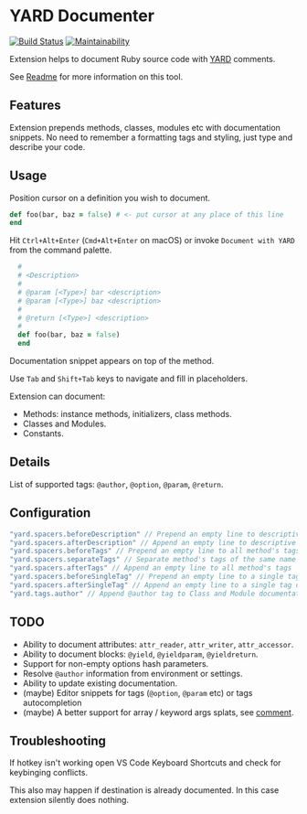 # YARD Documenter

[![Build Status](https://travis-ci.org/pavlitsky/vscode-yard.svg?branch=master)](https://travis-ci.org/pavlitsky/vscode-yard)
[![Maintainability](https://api.codeclimate.com/v1/badges/54361b514cbeb2dd279c/maintainability)](https://codeclimate.com/github/pavlitsky/vscode-yard/maintainability)

Extension helps to document Ruby source code with [YARD](https://yardoc.org/) comments.

See [Readme](http://www.rubydoc.info/gems/yard/file/README.md) for more information on this tool.

## Features

Extension prepends methods, classes, modules etc with documentation snippets.
No need to remember a formatting tags and styling, just type and describe your code.

## Usage

Position cursor on a definition you wish to document.

```ruby
def foo(bar, baz = false) # <- put cursor at any place of this line
end
```

Hit `Ctrl+Alt+Enter` (`Cmd+Alt+Enter` on macOS) or invoke `Document with YARD` from the command
palette.

```ruby
  #
  # <Description>
  #
  # @param [<Type>] bar <description>
  # @param [<Type>] baz <description>
  #
  # @return [<Type>] <description>
  #
  def foo(bar, baz = false)
  end
```

Documentation snippet appears on top of the method.

Use `Tab` and `Shift+Tab` keys to navigate and fill in placeholders.

Extension can document:

* Methods: instance methods, initializers, class methods.
* Classes and Modules.
* Constants.

## Details

List of supported tags: `@author`, `@option`, `@param`, `@return`.

## Configuration

```ts
"yard.spacers.beforeDescription" // Prepend an empty line to descriptive texts
"yard.spacers.afterDescription" // Append an empty line to descriptive texts
"yard.spacers.beforeTags" // Prepend an empty line to all method's tags
"yard.spacers.separateTags" // Separate method's tags of the same name (@params and @return) with an empty line
"yard.spacers.afterTags" // Append an empty line to all method's tags
"yard.spacers.beforeSingleTag" // Prepend an empty line to a single tag documentation (for example a constant)
"yard.spacers.afterSingleTag" // Append an empty line to a single tag documentation (for example a constant)
"yard.tags.author" // Append @author tag to Class and Module documentation
```

## TODO

* Ability to document attributes: `attr_reader`, `attr_writer`, `attr_accessor`.
* Ability to document blocks: `@yield`, `@yieldparam`, `@yieldreturn`.
* Support for non-empty options hash parameters.
* Resolve `@author` information from environment or settings.
* Ability to update existing documentation.
* (maybe) Editor snippets for tags (`@option`, `@param` etc) or tags autocompletion
* (maybe) A better support for array / keyword args splats, see
  [comment](https://github.com/lsegal/yard/issues/439#issuecomment-3292412).

## Troubleshooting

If hotkey isn't working open VS Code Keyboard Shortcuts and check for keybinging conflicts.

This also may happen if destination is already documented. In this case extension silently does
nothing.
